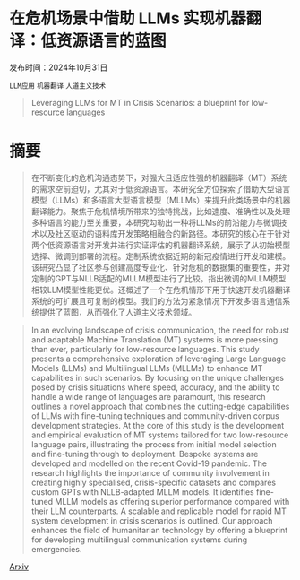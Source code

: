 # 在危机场景中借助 LLMs 实现机器翻译：低资源语言的蓝图

发布时间：2024年10月31日

`LLM应用` `机器翻译` `人道主义技术`

> Leveraging LLMs for MT in Crisis Scenarios: a blueprint for low-resource languages

# 摘要

> 在不断变化的危机沟通态势下，对强大且适应性强的机器翻译（MT）系统的需求空前迫切，尤其对于低资源语言。本研究全方位探索了借助大型语言模型（LLMs）和多语言大型语言模型（MLLMs）来提升此类场景中的机器翻译能力。聚焦于危机情境所带来的独特挑战，比如速度、准确性以及处理多种语言的能力至关重要，本研究勾勒出一种将LLMs的前沿能力与微调技术以及社区驱动的语料库开发策略相融合的新路径。本研究的核心在于针对两个低资源语言对开发并进行实证评估的机器翻译系统，展示了从初始模型选择、微调到部署的流程。定制系统依据近期的新冠疫情进行开发和建模。该研究凸显了社区参与创建高度专业化、针对危机的数据集的重要性，并对定制的GPT与NLLB适配的MLLM模型进行了比较。指出微调的MLLM模型相较LLM模型性能更优。还概述了一个在危机情形下用于快速开发机器翻译系统的可扩展且可复制的模型。我们的方法为紧急情况下开发多语言通信系统提供了蓝图，从而强化了人道主义技术领域。

> In an evolving landscape of crisis communication, the need for robust and adaptable Machine Translation (MT) systems is more pressing than ever, particularly for low-resource languages. This study presents a comprehensive exploration of leveraging Large Language Models (LLMs) and Multilingual LLMs (MLLMs) to enhance MT capabilities in such scenarios. By focusing on the unique challenges posed by crisis situations where speed, accuracy, and the ability to handle a wide range of languages are paramount, this research outlines a novel approach that combines the cutting-edge capabilities of LLMs with fine-tuning techniques and community-driven corpus development strategies. At the core of this study is the development and empirical evaluation of MT systems tailored for two low-resource language pairs, illustrating the process from initial model selection and fine-tuning through to deployment. Bespoke systems are developed and modelled on the recent Covid-19 pandemic. The research highlights the importance of community involvement in creating highly specialised, crisis-specific datasets and compares custom GPTs with NLLB-adapted MLLM models. It identifies fine-tuned MLLM models as offering superior performance compared with their LLM counterparts. A scalable and replicable model for rapid MT system development in crisis scenarios is outlined. Our approach enhances the field of humanitarian technology by offering a blueprint for developing multilingual communication systems during emergencies.

[Arxiv](https://arxiv.org/abs/2410.23890)